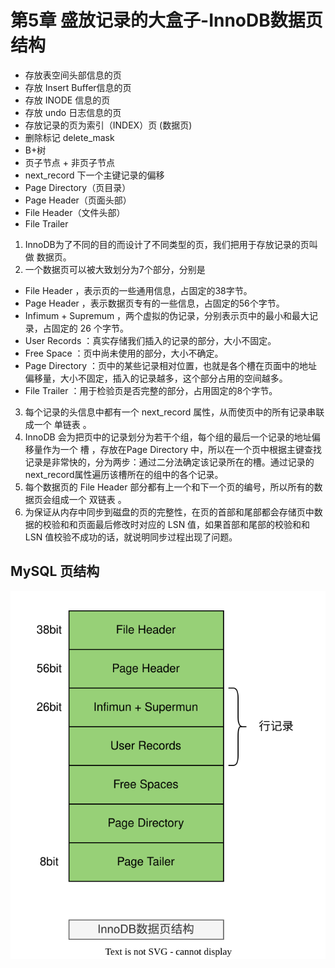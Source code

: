 # 第5章 盛放记录的大盒子-InnoDB数据页结构

- 存放表空间头部信息的页
- 存放 Insert Buffer信息的页
- 存放 INODE 信息的页
- 存放 undo 日志信息的页
- 存放记录的页为索引（INDEX）页 (数据页)
- 删除标记 delete_mask
- B+树
- 页子节点 + 非页子节点
- next_record 下一个主键记录的偏移
- Page Directory（页目录）
- Page Header（页面头部）
- File Header（文件头部）
- File Trailer


1. InnoDB为了不同的目的而设计了不同类型的页，我们把用于存放记录的页叫做 数据页。 
2. 一个数据页可以被大致划分为7个部分，分别是
- File Header ，表示页的一些通用信息，占固定的38字节。
- Page Header ，表示数据页专有的一些信息，占固定的56个字节。
- Infimum + Supremum ，两个虚拟的伪记录，分别表示页中的最小和最大记录，占固定的 26 个字节。
- User Records ：真实存储我们插入的记录的部分，大小不固定。
- Free Space ：页中尚未使用的部分，大小不确定。
- Page Directory ：页中的某些记录相对位置，也就是各个槽在页面中的地址偏移量，大小不固定，插入的记录越多，这个部分占用的空间越多。
- File Trailer ：用于检验页是否完整的部分，占用固定的8个字节。

3. 每个记录的头信息中都有一个 next_record 属性，从而使页中的所有记录串联成一个 单链表 。 
4. InnoDB 会为把页中的记录划分为若干个组，每个组的最后一个记录的地址偏移量作为一个 槽 ，存放在Page Directory 中，所以在一个页中根据主键查找记录是非常快的，分为两步：通过二分法确定该记录所在的槽。通过记录的next_record属性遍历该槽所在的组中的各个记录。
5. 每个数据页的 File Header 部分都有上一个和下一个页的编号，所以所有的数据页会组成一个 双链表 。 
6. 为保证从内存中同步到磁盘的页的完整性，在页的首部和尾部都会存储页中数据的校验和和页面最后修改时对应的 LSN 值，如果首部和尾部的校验和和 LSN 值校验不成功的话，就说明同步过程出现了问题。

## MySQL 页结构

![MySQL-page.drawio.svg](./images/MySQL-page.drawio.svg)
